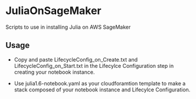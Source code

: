 # JuliaOnSageMaker
Scripts to use in installing Julia on AWS SageMaker

## Usage
* Copy and paste LifecycleConfig_on_Create.txt and LifecycleConfig_on_Start.txt in the Lifecylce Configuration step in creating your notebook instance.

* Use julia1.6-notebook.yaml as your cloudforamtion template to make a stack composed of your notebook instance and Lifecylce Configuration.
